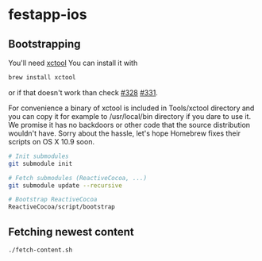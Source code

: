 festapp-ios
===========


## Bootstrapping

You'll need [xctool](https://github.com/facebook/xctool)
You can install it with
```sh
brew install xctool
```
or if that doesn't work than check [#328](https://github.com/facebook/xctool/issues/328) [#331](https://github.com/facebook/xctool/pull/331).

For convenience a binary of xctool is included in Tools/xctool directory and you
can copy it for example to /usr/local/bin directory if you dare to use it. We
promise it has no backdoors or other code that the source distribution wouldn't
have. Sorry about the hassle, let's hope Homebrew fixes their scripts on OS X
10.9 soon.


```sh
# Init submodules
git submodule init

# Fetch submodules (ReactiveCocoa, ...)
git submodule update --recursive

# Bootstrap ReactiveCocoa
ReactiveCocoa/script/bootstrap
```

## Fetching newest content

```sh
./fetch-content.sh
```
